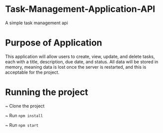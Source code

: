 # Task-Management-Application-API
A simple task management api

# Purpose of Application
This application will allow users to create, view, update, and delete tasks, each
with a title, description, due date, and status. All data will be stored in memory,
meaning data is lost once the server is restarted, and this is acceptable for the
project.

# Running the project

~ Clone the project

~ Run `npm install`

~ Run `npm start`
